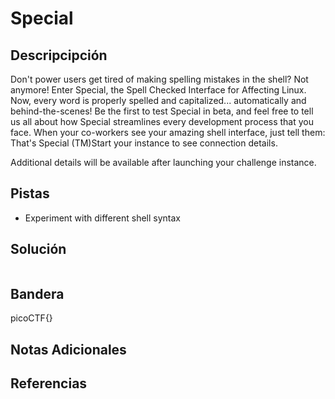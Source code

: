 # Special
## Descripcipción
Don't power users get tired of making spelling mistakes in the shell? Not anymore! Enter Special, the Spell Checked Interface for Affecting Linux. Now, every word is properly spelled and capitalized... automatically and behind-the-scenes! Be the first to test Special in beta, and feel free to tell us all about how Special streamlines every development process that you face. When your co-workers see your amazing shell interface, just tell them: That's Special (TM)Start your instance to see connection details.

Additional details will be available after launching your challenge instance.
## Pistas
- Experiment with different shell syntax
## Solución
```
```
## Bandera
picoCTF{}
## Notas Adicionales
## Referencias
